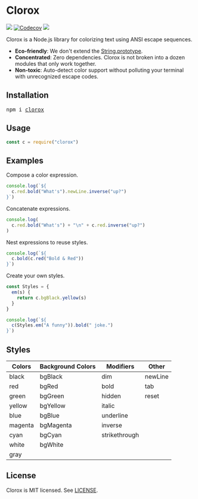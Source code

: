 # Clorox
[![](http://img.shields.io/travis/jorgebucaran/clorox.svg)](https://travis-ci.org/jorgebucaran/clorox)
[![Codecov](https://img.shields.io/codecov/c/github/jorgebucaran/clorox/master.svg)](https://codecov.io/gh/jorgebucaran/clorox)
[![](https://img.shields.io/npm/v/clorox.svg)](https://www.npmjs.org/package/clorox)

Clorox is a Node.js library for colorizing text using ANSI escape sequences.

* **Eco-friendly**: We don't extend the [String.prototype](https://developer.mozilla.org/en-US/docs/Web/JavaScript/Reference/Global_Objects/String/prototype).
* **Concentrated**: Zero dependencies. Clorox is not broken into a dozen modules that only work together.
* **Non-toxic**: Auto-detect color support without polluting your terminal with unrecognized escape codes.

## Installation

<pre>
npm i <a href="https://www.npmjs.com/package/clorox">clorox</a>
</pre>

## Usage

```jsx
const c = require("clorox")
```

## Examples

Compose a color expression.

```jsx
console.log(`${
  c.red.bold("What's").newLine.inverse("up?")
}`)
```

Concatenate expressions.

```jsx
console.log(
  c.red.bold("What's") + "\n" + c.red.inverse("up?")
)
```

Nest expressions to reuse styles.

```jsx
console.log(`${
  c.bold(c.red("Bold & Red"))
}`)
```

Create your own styles.

```jsx
const Styles = {
  em(s) {
    return c.bgBlack.yellow(s)
  }
}

console.log(`${
  c(Styles.em("A funny")).bold(" joke.")
}`)
```

## Styles

| Colors  | Background Colors | Modifiers     | Other   |
|---------|-------------------|---------------|---------|
| black   | bgBlack           | dim           | newLine |
| red     | bgRed             | bold          | tab     |
| green   | bgGreen           | hidden        | reset   |
| yellow  | bgYellow          | italic        |         |
| blue    | bgBlue            | underline     |         |
| magenta | bgMagenta         | inverse       |         |
| cyan    | bgCyan            | strikethrough |         |
| white   | bgWhite           |               |         |
| gray    |                   |               |         |

## License

Clorox is MIT licensed. See [LICENSE](LICENSE.md).

